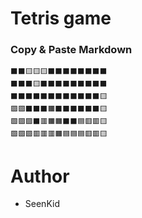 # Tetris game

### Copy & Paste Markdown

```
⬛️⬛️🟨🟨🟨⬛️⬛️⬛️⬛️⬛️⬛️⬛️⬛️
⬛️⬛️⬛️🟨⬛️⬛️⬛️⬛️⬛️⬛️⬛️⬛️⬛️
⬛️⬛️⬛️⬛️⬛️⬛️⬛️⬛️⬛️⬛️⬛️⬛️🟨
🟪🟪⬛️⬛️⬛️🟧⬛️⬛️⬛️⬛️⬛️⬛️🟨
🟩🟪🟪⬛️🟥🟧🟧⬛️⬛️🟦🟥🟥🟨
🟩🟩🟩🟥🟥🟥🟧🟦🟦🟦🟥🟥🟨
```

# Author

- SeenKid

